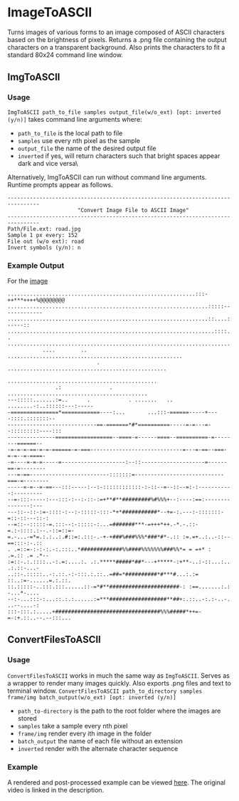 # ImageToASCII
Turns images of various forms to an image composed of ASCII characters based on the brightness of pixels. Returns a .png file containing the output characters on a transparent background. Also prints the characters to fit a standard 80x24 command line window.

## ImgToASCII
### Usage
`ImgToASCII path_to_file samples output_file(w/o_ext) [opt: inverted (y/n)]`
takes command line arguments where:
- `path_to_file` is the local path to file
- `samples` use every nth pixel as the sample
- `output_file` the name of the desired output file
- `inverted` if yes, will return characters such that bright spaces appear dark and vice versa\

Alternatively, ImgToASCII can run without command line arguments. Runtime prompts appear as follows.
```
--------------------------------------------------------------------------------
                      "Convert Image File to ASCII Image"                       
--------------------------------------------------------------------------------
Path/File.ext: road.jpg
Sample 1 px every: 152
File out (w/o ext): road
Invert symbols (y/n): n
```

### Example Output
For the [image](https://www.flickr.com/photos/whitlsam/38721984060/in/album-72157692210518551/)
```
...........................................................:::-++***++++%@@@@@@@@
...............................................................:::::-------------
...............................................................::....::::------::
.................................................................::::.::..:::::::
.        ........................................................................
           ....        .. .......................................................
                            .  ..................................................
                                  ...............................................
               .:               .    ............................................
---:::::.......:=..      .            . .......   ..  ........-:..::::::---:-----
-===============*============----:...       ...:::-======-----+----::::.:::::::--
----------------------------==-=======*#*==========-----=-=---=--:::::::::----:::
---------------==================--====-=------====--==========-=--------======--
-=-=-=-==-=-=-======-=-===-----------------------------=---=-==--===-=-=--=-====-
-=----=-=-=-----=--------------------:--::--------------------=------==-=--------
---=-==-------------------------:::::::=----------------------------===-=--------
-----=-=--=-==---:::-----:--:-::::::::::::-:-::--=--::--=:-:-----------:---------
--=-:::-----:---:::-:--:-::-:=+**#**#########%#%%%+--:----:==:---------------:---
---::--::-:=-::::-:--:-:::::-:::-*+*###########*--+=-:.---:-:::::::-=::-::---::-:
--=::--:::::-=.:::--:-:::::-:...=#######***-=+++*++.-*.-.::-=.:-::::.:--.-::=::=-
=.-...-=*=.:.:..:.#::=:.:::-.-+-+###%###%%%*###*#*-.:: :=.=+..:..-::--==:::-:-.::
. .=::=-:-:-:.-:.:::..*#############%%####%%%%%%%###%%*= = =+* :    .=.:: .= .*--
:=::-.:.::::..-:.=:....:. .:.*****#####*##*---+*****-:+**-..:-::...:.. .:.::-...-
..::-.:::::..-:.::.-:-:::.:.::..=##=*##########*#***#...:.:= ::..:=-......=.:.::.
::.:::::-..:::.:::......::-=*#**######################-: :==.......:.: -...*-....
--:-...:::-:...::.:.:......:=***##################**##+:.::..-:.:-..-. ..--....-:
:::-:::.:.....+#################################%%%#####*++=-=-:+.::..--.--:::...
```

## ConvertFilesToASCII
### Usage
`ConvertFilesToASCII` works in much the same way as `ImgToASCII`. Serves as a wrapper to render many images quickly. Also exports .png files and text to terminal window.
`ConvertFilesToASCII path_to_directory samples frame/img batch_output(w/o_ext) [opt: inverted (y/n)]`
- `path_to-directory` is the path to the root folder where the images are stored
- `samples` take a sample every nth pixel
- `frame/img` render every ith image in the folder
- `batch_output` the name of each file without an extension
- `inverted` render with the alternate character sequence

### Example
A rendered and post-processed example can be viewed [here](https://www.youtube.com/watch?v=GibiNy4d4gc). The original video is linked in the description.
